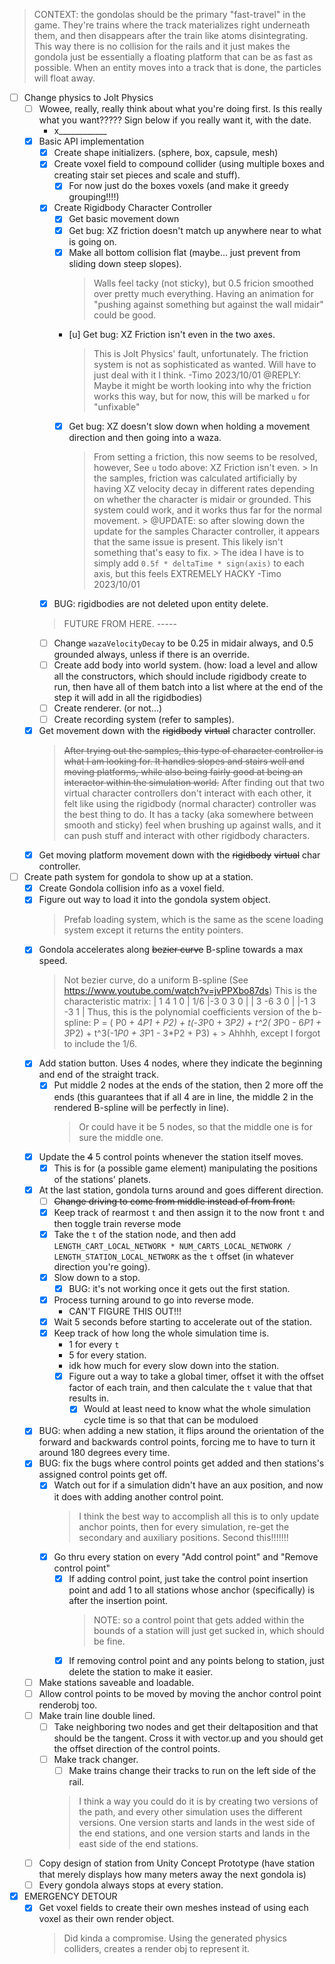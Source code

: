 > CONTEXT: the gondolas should be the primary "fast-travel" in the game. They're trains where the track materializes right underneath them, and then disappears after the train like atoms disintegrating. This way there is no collision for the rails and it just makes the gondola just be essentially a floating platform that can be as fast as possible. When an entity moves into a track that is done, the particles will float away.

- [ ] Change physics to Jolt Physics
    - [ ] Wowee, really, really think about what you're doing first. Is this really what you want????? Sign below if you really want it, with the date.
        - x____________
    - [x] Basic API implementation
        - [x] Create shape initializers. (sphere, box, capsule, mesh)
        - [x] Create voxel field to compound collider (using multiple boxes and creating stair set pieces and scale and stuff).
            - [x] For now just do the boxes voxels (and make it greedy grouping!!!!)
        - [x] Create Rigidbody Character Controller
            - [x] Get basic movement down
            - [x] Get bug: XZ friction doesn't match up anywhere near to what is going on.
            - [x] Make all bottom collision flat (maybe... just prevent from sliding down steep slopes).
                > Walls feel tacky (not sticky), but 0.5 fricion smoothed over pretty much everything. Having an animation for "pushing against something but against the wall midair" could be good.
            - [u] Get bug: XZ Friction isn't even in the two axes.
                > This is Jolt Physics' fault, unfortunately. The friction system is not as sophisticated as wanted. Will have to just deal with it I think.  -Timo 2023/10/01
                > @REPLY: Maybe it might be worth looking into why the friction works this way, but for now, this will be marked `u` for "unfixable"
            - [x] Get bug: XZ doesn't slow down when holding a movement direction and then going into a waza.
                > From setting a friction, this now seems to be resolved, however, See `u` todo above: XZ Friction isn't even.
                    > In the samples, friction was calculated artificially by having XZ velocity decay in different rates depending on whether the character is midair or grounded. This system could work, and it works thus far for the normal movement.
                    > @UPDATE: so after slowing down the update for the samples Character controller, it appears that the same issue is present. This likely isn't something that's easy to fix.
                        > The idea I have is to simply add `0.5f * deltaTime * sign(axis)` to each axis, but this feels EXTREMELY HACKY  -Timo 2023/10/01
        - [x] BUG: rigidbodies are not deleted upon entity delete.
        > FUTURE FROM HERE. -----
        - [ ] Change `wazaVelocityDecay` to be 0.25 in midair always, and 0.5 grounded always, unless if there is an override.
        - [ ] Create add body into world system. (how: load a level and allow all the constructors, which should include rigidbody create to run, then have all of them batch into a list where at the end of the step it will add in all the rigidbodies)
        - [ ] Create renderer. (or not...)
        - [ ] Create recording system (refer to samples).
    - [x] Get movement down with the ~~rigidbody~~ ~~virtual~~ character controller.
        > ~~After trying out the samples, this type of character controller is what I am looking for. It handles slopes and stairs well and moving platforms, while also being fairly good at being an interactor within the simulation world.~~
        > After finding out that two virtual character controllers don't interact with each other, it felt like using the rigidbody (normal character) controller was the best thing to do. It has a tacky (aka somewhere between smooth and sticky) feel when brushing up against walls, and it can push stuff and interact with other rigidbody characters.
    - [x] Get moving platform movement down with the ~~rigidbody~~ ~~virtual~~ char controller.
- [ ] Create path system for gondola to show up at a station.
    - [x] Create Gondola collision info as a voxel field.
    - [x] Figure out way to load it into the gondola system object.
        > Prefab loading system, which is the same as the scene loading system except it returns the entity pointers.
    - [x] Gondola accelerates along ~~bezier curve~~ B-spline towards a max speed.
        > Not bezier curve, do a uniform B-spline (See https://www.youtube.com/watch?v=jvPPXbo87ds)
        > This is the characteristic matrix:
                | 1  4  1  0 |
            1/6 |-3  0  3  0 |
                | 3 -6  3  0 |
                |-1  3 -3  1 |
        > Thus, this is the polynomial coefficients version of the b-spline:
            P =  (   P0 + 4*P1 +   P2) +
                t(-3*P0 +        3*P2) +
              t^2( 3*P0 - 6*P1 + 3*P2) +
              t^3(-1*P0 + 3*P1 - 3*P2 + P3) +
            > Ahhhh, except I forgot to include the 1/6.
    - [x] Add station button. Uses 4 nodes, where they indicate the beginning and end of the straight track.
        - [x] Put middle 2 nodes at the ends of the station, then 2 more off the ends (this guarantees that if all 4 are in line, the middle 2 in the rendered B-spline will be perfectly in line).
            > Or could have it be 5 nodes, so that the middle one is for sure the middle one.
    - [x] Update the ~~4~~ 5 control points whenever the station itself moves.
        - [x] This is for (a possible game element) manipulating the positions of the stations' planets.
    - [x] At the last station, gondola turns around and goes different direction.
        - [ ] ~~Change driving to come from middle instead of from front.~~
        - [x] Keep track of rearmost `t` and then assign it to the now front `t` and then toggle train reverse mode
        - [x] Take the `t` of the station node, and then add `LENGTH_CART_LOCAL_NETWORK * NUM_CARTS_LOCAL_NETWORK / LENGTH_STATION_LOCAL_NETWORK` as the `t` offset (in whatever direction you're going).
        - [x] Slow down to a stop.
            - [x] BUG: it's not working once it gets out the first station.
        - [x] Process turning around to go into reverse mode.
            - CAN'T FIGURE THIS OUT!!!
        - [x] Wait 5 seconds before starting to accelerate out of the station.
        - [x] Keep track of how long the whole simulation time is.
            - 1 for every `t`
            - 5 for every station.
            - idk how much for every slow down into the station.
            - [x] Figure out a way to take a global timer, offset it with the offset factor of each train, and then calculate the `t` value that that results in.
                - [x] Would at least need to know what the whole simulation cycle time is so that that can be moduloed
    - [x] BUG: when adding a new station, it flips around the orientation of the forward and backwards control points, forcing me to have to turn it around 180 degrees every time.
    - [x] BUG: fix the bugs where control points get added and then stations's assigned control points get off.
        - [x] Watch out for if a simulation didn't have an aux position, and now it does with adding another control point.
            > I think the best way to accomplish all this is to only update anchor points, then for every simulation, re-get the secondary and auxiliary positions.
            > Second this!!!!!!!
        - [x] Go thru every station on every "Add control point" and "Remove control point"
            - [x] If adding control point, just take the control point insertion point and add 1 to all stations whose anchor (specifically) is after the insertion point.
                > NOTE: so a control point that gets added within the bounds of a station will just get sucked in, which should be fine.
            - [x] If removing control point and any points belong to station, just delete the station to make it easier.
    - [ ] Make stations saveable and loadable.
    - [ ] Allow control points to be moved by moving the anchor control point renderobj too.
    - [ ] Make train line double lined.
        - [ ] Take neighboring two nodes and get their deltaposition and that should be the tangent. Cross it with vector.up and you should get the offset direction of the control points.
        - [ ] Make track changer.
            - [ ] Make trains change their tracks to run on the left side of the rail.
            > I think a way you could do it is by creating two versions of the path, and every other simulation uses the different versions. One version starts and lands in the west side of the end stations, and one version starts and lands in the east side of the end stations.
    - [ ] Copy design of station from Unity Concept Prototype (have station that merely displays how many meters away the next gondola is)
    - [ ] Every gondola always stops at every station.

- [x] EMERGENCY DETOUR
    - [x] Get voxel fields to create their own meshes instead of using each voxel as their own render object.
        > Did kinda a compromise. Using the generated physics colliders, creates a render obj to represent it.